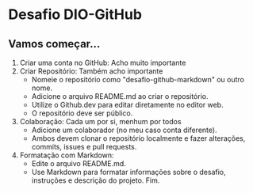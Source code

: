 # Desafio DIO-GitHub
## Vamos começar...
1. Criar uma conta no GitHub: Acho muito importante
2. Criar Repositório: Também acho importante 
     - Nomeie o repositório como "desafio-github-markdown" ou outro nome.
     - Adicione o arquivo README.md ao criar o repositório.
     - Utilize o Github.dev para editar diretamente no editor web.
     - O repositório deve ser público.
3. Colaboração: Cada um por si, menhum por todos
     - Adicione um colaborador (no meu caso conta diferente).
     - Ambos devem clonar o repositório localmente e fazer alterações, commits, issues e pull requests.
4. Formatação com Markdown:
     - Edite o arquivo README.md.
     - Use Markdown para formatar informações sobre o desafio, instruções e descrição do projeto.
Fim.

